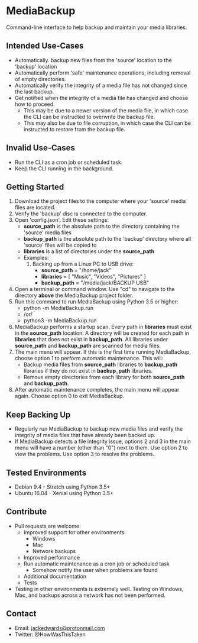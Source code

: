 # MediaBackup
Command-line interface to help backup and maintain your media libraries.

## Intended Use-Cases
* Automatically. backup new files from the 'source' location to the 'backup' location
* Automatically perform 'safe' maintenance operations, including removal of empty directories.
* Automatically verify the integrity of a media file has not changed since the last backup.
* Get notified when the integrity of a media file has changed and choose how to proceed.
    * This may be due to a newer version of the media file, in which case the CLI can be instructed to overwrite the backup file.
    * This may also be due to file corruption, in which case the CLI can be instructed to restore from the backup file.

## Invalid Use-Cases
* Run the CLI as a cron job or scheduled task.
* Keep the CLI running in the background.

## Getting Started
1. Download the project files to the computer where your 'source' media files are located.
2. Verify the 'backup' disc is connected to the computer.
3. Open 'config.json'.  Edit these settings:
    * **source_path** is the absolute path to the directory containing the 'source' media files
    * **backup_path** is the absolute path to the 'backup' directory where all 'source' files will be copied to
    * **libraries** is a list of directories under the **source_path**
    * Examples:
        1. Backing up from a Linux PC to USB drive:
            * **source_path** = "/home/jack"
            * **libraries** = [ "Music", "Videos", "Pictures" ]
            * **backup_path** = "/media/jack/BACKUP USB"
4. Open a terminal or command window.  Use "cd" to navigate to the directory **above** the MediaBackup project folder.
5. Run this command to run MediaBackup using Python 3.5 or higher:
    * python -m MediaBackup.run
    * /or/
    * python3 -m MediaBackup.run
6. MediaBackup performs a startup scan.  Every path in **libraries** must exist in the **source_path** location.  A directory will be created for each path in **libraries** that does not exist in **backup_path**.  All libraries under **source_path** and **backup_path** are scanned for media files.
7. The main menu will appear.  If this is the first time running MediaBackup, choose option 1 to perform automatic maintenance.  This will:
    * Backup media files from **source_path** libraries to **backup_path** libraries if they do not exist in **backup_path** libraries.
    * Remove empty directories from each library for both **source_path** and **backup_path**.
8. After automatic maintenance completes, the main menu will appear again.  Choose option 0 to exit MediaBackup.

## Keep Backing Up
* Regularly run MediaBackup to backup new media files and verify the integrity of media files that have already been backed up.
* If MediaBackup detects a file integrity issue, options 2 and 3 in the main menu will have a number (other than "0") next to them.  Use option 2 to view the problems.  Use option 3 to resolve the problems.

## Tested Environments
* Debian 9.4 - Stretch using Python 3.5+
* Ubuntu 16.04 - Xenial using Python 3.5+

## Contribute
* Pull requests are welcome:
    * Improved support for other environments:
        * Windows
        * Mac
        * Network backups
    * Improved performance
    * Run automatic maintenance as a cron job or scheduled task
        * Somehow notify the user when problems are found
    * Additional documentation
    * Tests
* Testing in other environments is extremely well.  Testing on Windows, Mac, and backups across a network has not been performed.

## Contact
* Email: jackedwards@protonmail.com
* Twitter: @HowWasThisTaken